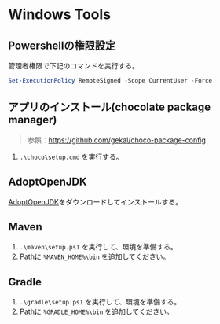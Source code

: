 # Windows Tools

## Powershellの権限設定

管理者権限で下記のコマンドを実行する。

```ps1
Set-ExecutionPolicy RemoteSigned -Scope CurrentUser -Force
```

## アプリのインストール(chocolate package manager)

> 参照：<https://github.com/gekal/choco-package-config>

1. `.\choco\setup.cmd` を実行する。

## AdoptOpenJDK

[AdoptOpenJDK](https://adoptopenjdk.net/)をダウンロードしてインストールする。

## Maven

1. `.\maven\setup.ps1` を実行して、環境を準備する。
2. Pathに `%MAVEN_HOME%\bin` を追加してください。

## Gradle

1. `.\gradle\setup.ps1` を実行して、環境を準備する。
2. Pathに `%GRADLE_HOME%\bin` を追加してください。
